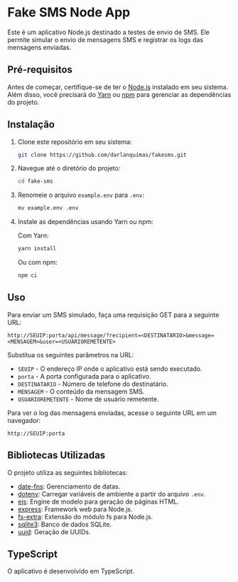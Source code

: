# Fake SMS Node App

Este é um aplicativo Node.js destinado a testes de envio de SMS. Ele permite simular o envio de mensagens SMS e registrar os logs das mensagens enviadas.

## Pré-requisitos

Antes de começar, certifique-se de ter o [Node.js](https://nodejs.org/) instalado em seu sistema. Além disso, você precisará do [Yarn](https://yarnpkg.com/) ou [npm](https://www.npmjs.com/) para gerenciar as dependências do projeto.

## Instalação

1. Clone este repositório em seu sistema:

   ```bash
   git clone https://github.com/darlanquimas/fakesms.git
   ```

2. Navegue até o diretório do projeto:

   ```bash
   cd fake-sms
   ```

3. Renomeie o arquivo `example.env` para `.env`:

   ```bash
   mv example.env .env
   ```

4. Instale as dependências usando Yarn ou npm:

   Com Yarn:

   ```bash
   yarn install
   ```

   Ou com npm:

   ```bash
   npm ci
   ```

## Uso

Para enviar um SMS simulado, faça uma requisição GET para a seguinte URL:

```
http://SEUIP:porta/api/message/?recipient=<DESTINATARIO>&message=<MENSAGEM>&user=<USUARIOREMETENTE>
```

Substitua os seguintes parâmetros na URL:

- `SEUIP` - O endereço IP onde o aplicativo está sendo executado.
- `porta` - A porta configurada para o aplicativo.
- `DESTINATARIO` - Número de telefone do destinatário.
- `MENSAGEM` - O conteúdo da mensagem SMS.
- `USUARIOREMETENTE` - Nome de usuário remetente.

Para ver o log das mensagens enviadas, acesse o seguinte URL em um navegador:

```
http://SEUIP:porta
```

## Bibliotecas Utilizadas

O projeto utiliza as seguintes bibliotecas:

- [date-fns](https://www.npmjs.com/package/date-fns): Gerenciamento de datas.
- [dotenv](https://www.npmjs.com/package/dotenv): Carregar variáveis de ambiente a partir do arquivo `.env`.
- [ejs](https://www.npmjs.com/package/ejs): Engine de modelo para geração de páginas HTML.
- [express](https://www.npmjs.com/package/express): Framework web para Node.js.
- [fs-extra](https://www.npmjs.com/package/fs-extra): Extensão do módulo fs para Node.js.
- [sqlite3](https://www.npmjs.com/package/sqlite3): Banco de dados SQLite.
- [uuid](https://www.npmjs.com/package/uuid): Geração de UUIDs.

## TypeScript

O aplicativo é desenvolvido em TypeScript.
